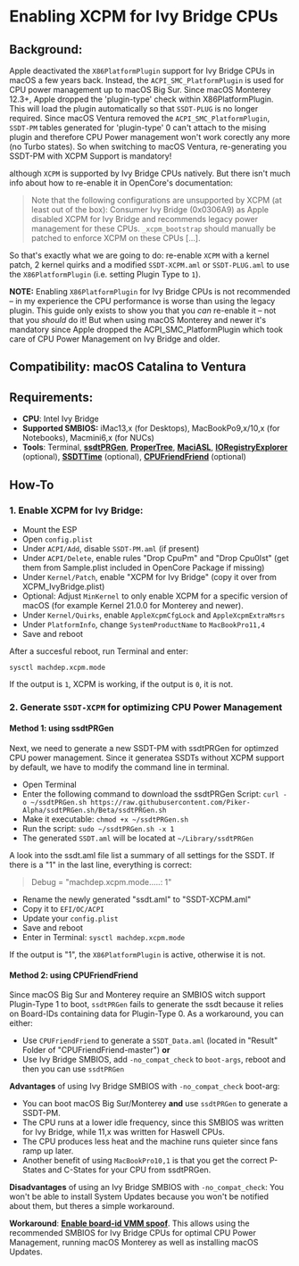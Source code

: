 # Enabling XCPM for Ivy Bridge CPUs

## Background: 
Apple deactivated the `X86PlatformPlugin` support for Ivy Bridge CPUs in macOS a few years back. Instead, the `ACPI_SMC_PlatformPlugin` is used for CPU power management up to macOS Big Sur. Since macOS Monterey 12.3+, Apple dropped the 'plugin-type' check within X86PlatformPlugin. This will load the plugin automatically so that `SSDT-PLUG` is no longer required. Since macOS Ventura removed the `ACPI_SMC_PlatformPlugin`, `SSDT-PM` tables generated for 'plugin-type' 0 can't attach to the mising plugin and therefore CPU Power management won't work corectly any more (no Turbo states). So when switching to macOS Ventura, re-generating you SSDT-PM with XCPM Support is mandatory!

although `XCPM` is supported by Ivy Bridge CPUs natively. But there isn't much info about how to re-enable it in OpenCore's documentation:

>Note that the following configurations are unsupported by XCPM (at least out of the box): Consumer Ivy Bridge (0x0306A9) as Apple disabled XCPM for Ivy Bridge and recommends legacy power management for these CPUs. `_xcpm_bootstrap` should manually be patched to enforce XCPM on these CPUs […].

So that's exactly what we are going to do: re-enable `XCPM` with a kernel patch, 2 kernel quirks and a modified `SSDT-XCPM.aml` or `SSDT-PLUG.aml` to use the `X86PlatformPlugin` (i.e. setting Plugin Type to `1`).

**NOTE:** Enabling `X86PlatformPlugin` for Ivy Bridge CPUs is not recommended – in my experience the CPU performance is worse than using the legacy plugin. This guide only exists to show you that you *can* re-enable it – not that you *should* do it! But when using macOS Monterey and newer it's mandatory since Apple dropped the ACPI_SMC_PlatformPlugin which took care of CPU Power Management on Ivy Bridge and older.

## Compatibility: macOS Catalina to Ventura

## Requirements:

- **CPU**: Intel Ivy Bridge
- **Supported SMBIOS:** iMac13,x (for Desktops), MacBookPo9,x/10,x (for Notebooks), Macmini6,x (for NUCs)
- **Tools**: Terminal, [**ssdtPRGen**](https://github.com/Piker-Alpha/ssdtPRGen.sh), [**ProperTree**](https://github.com/corpnewt/ProperTree), [**MaciASL**](https://github.com/acidanthera/MaciASL), [**IORegistryExplorer**](https://github.com/utopia-team/IORegistryExplorer) (optional), [**SSDTTime**](https://github.com/corpnewt/SSDTTime) (optional), [**CPUFriendFriend**](https://github.com/corpnewt/CPUFriendFriend) (optional)

## How-To

### 1. Enable XCPM for Ivy Bridge:
- Mount the ESP
- Open `config.plist`
- Under `ACPI/Add`, disable `SSDT-PM.aml` (if present)
- Under `ACPI/Delete`, enable rules "Drop CpuPm" and "Drop Cpu0Ist" (get them from Sample.plist included in OpenCore Package if missing)
- Under `Kernel/Patch`, enable "XCPM for Ivy Bridge" (copy it over from XCPM_IvyBridge.plist)
- Optional: Adjust `MinKernel` to only enable XCPM for a specific version of macOS (for example Kernel 21.0.0 for Monterey and newer).
- Under `Kernel/Quirks`, enable `AppleXcpmCfgLock` and `AppleXcpmExtraMsrs`
- Under `PlatformInfo`, change `SystemProductName` to `MacBookPro11,4`
- Save and reboot

After a succesful reboot, run Terminal and enter: 

```shell
sysctl machdep.xcpm.mode
```
If the output is `1`, XCPM is working, if the output is `0`, it is not.

### 2. Generate `SSDT-XCPM` for optimizing CPU Power Management

#### Method 1: using ssdtPRGen
Next, we need to generate a new SSDT-PM with ssdtPRGen for optimzed CPU power management. Since it generatea SSDTs without XCPM support by default, we have to modify the command line in terminal.

- Open Terminal
- Enter the following command to download the ssdtPRGen Script: `curl -o ~/ssdtPRGen.sh https://raw.githubusercontent.com/Piker-Alpha/ssdtPRGen.sh/Beta/ssdtPRGen.sh`
- Make it executable: `chmod +x ~/ssdtPRGen.sh` 
- Run the script: `sudo ~/ssdtPRGen.sh -x 1`
- The generated `SSDT.aml` will be located at `~/Library/ssdtPRGen`

A look into the ssdt.aml file list a summary of all settings for the SSDT. If there is a "1" in the last line, everything is correct:

> Debug = "machdep.xcpm.mode.....: 1"

- Rename the newly generated "ssdt.aml" to "SSDT-XCPM.aml"
- Copy it to `EFI/OC/ACPI`
- Update your `config.plist`
- Save and reboot
- Enter in Terminal: `sysctl machdep.xcpm.mode`

If the output is "1", the `X86PlatformPlugin` is active, otherwise it is not.

#### Method 2: using CPUFriendFriend
Since macOS Big Sur and Monterey require an SMBIOS witch support Plugin-Type 1 to boot, `ssdtPRGen` fails to generate the ssdt because it relies on Board-IDs containing data for Plugin-Type 0. As a workaround, you can either:

- Use `CPUFriendFriend` to generate a `SSDT_Data.aml` (located in "Result" Folder of "CPUFriendFriend-master") **or** 
- Use Ivy Bridge SMBIOS, add `-no_compat_check` to `boot-args`, reboot and then you can use `ssdtPRGen`

**Advantages** of using Ivy Bridge SMBIOS with `-no_compat_check` boot-arg:

- You can boot macOS Big Sur/Monterey **and** use `ssdtPRGen` to generate a SSDT-PM.
- The CPU runs at a lower idle frequency, since this SMBIOS was written for Ivy Bridge, while 11,x was written for Haswell CPUs. 
- The CPU produces less heat and the machine runs quieter since fans ramp up later.
- Another benefit of using `MacBookPro10,1` is that you get the correct P-States and C-States for your CPU from ssdtPRGen.

**Disadvantages** of using an Ivy Bridge SMBIOS with `-no_compat_check`: You won't be able to install System Updates because you won't be notified about them, but theres a simple workaround. 

**Workaround**: [**Enable board-id VMM spoof**](https://github.com/5T33Z0/OC-Little-Translated/tree/main/09_Board-ID_VMM-Spoof). This allows using the recommended SMBIOS for Ivy Bridge CPUs for optimal CPU Power Management, running macOS Monterey as well as installing macOS Updates.
